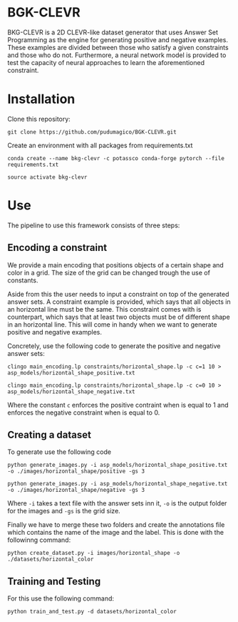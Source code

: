 # BGK-CLEVR

BKG-CLEVR is a 2D CLEVR-like dataset generator that uses Answer Set Programming as the engine for generating positive and negative examples.
These examples are divided between those who satisfy a given constraints and those who do not.
Furthermore, a neural network model is provided to test the capacity of neural approaches to learn the aforementioned constraint.

# Installation

Clone this repository:

`git clone https://github.com/pudumagico/BGK-CLEVR.git`

Create an environment with all packages from requirements.txt

`conda create --name bkg-clevr -c potassco conda-forge pytorch --file requirements.txt`

`source activate bkg-clevr`

# Use

The pipeline to use this framework consists of three steps:

## Encoding a constraint

We provide a main encoding that positions objects of a certain shape and color in a grid.
The size of the grid can be changed trough the use of constants.

Aside from this the user needs to input a constraint on top of the generated answer sets.
A constraint example is provided, which says that all objects in an horizontal line must be the same.
This constraint comes with is counterpart, which says that at least two objects must be of different shape in an horizontal line.
This will come in handy when we want to generate positive and negative examples.

Concretely, use the following code to generate the positive and negative answer sets:

`clingo main_encoding.lp constraints/horizontal_shape.lp -c c=1 10 > asp_models/horizontal_shape_positive.txt`

`clingo main_encoding.lp constraints/horizontal_shape.lp -c c=0 10 > asp_models/horizontal_shape_negative.txt`

Where the constant `c` enforces the positive contraint when is equal to 1 and enforces the negative constraint when is equal to 0.

## Creating a dataset

To generate use the following code

`python generate_images.py -i asp_models/horizontal_shape_positive.txt -o ./images/horizontal_shape/positive -gs 3`

`python generate_images.py -i asp_models/horizontal_shape_negative.txt -o ./images/horizontal_shape/negative -gs 3`

Where `-i` takes a text file with the answer sets inn it, `-o` is the output folder for the images and `-gs` is the grid size.

Finally we have to merge these two folders and create the annotations file which contains the name of the image and the label.
This is done with the followinng command:

`python create_dataset.py -i images/horizontal_shape -o ./datasets/horizontal_color`

## Training and Testing

For this use the following command:

`python train_and_test.py -d datasets/horizontal_color`
 